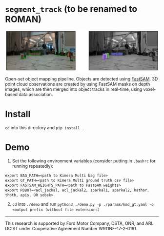 # `segment_track` (to be renamed to ROMAN)

![demo](./media/tracking.png)

Open-set object mapping pipeline. 
Objects are detected using [FastSAM](https://github.com/CASIA-IVA-Lab/FastSAM).
3D point cloud observations are created by using FastSAM masks on depth images, which are then merged into object tracks in real-time, using voxel-based data association.

# Install

`cd` into this directory and `pip install .`

# Demo

1. Set the following environment variables (consider putting in `.bashrc` for running repeatedly):

```
export BAG_PATH=<path to Kimera Multi bag file>
export GT_PATH=<path to Kimera Multi ground truth csv file>
export FASTSAM_WEIGHTS_PATH=<path to FastSAM weights>
export ROBOT=<acl_jackal, acl_jackal2, sparkal1, sparkal2, hathor, thoth, apis, OR sobek>
```

2. `cd` into `./demo` and run `python3 ./demo.py -p ./params/kmd_gt.yaml -o <output prefix (without file extensions)`

---

This research is supported by Ford Motor Company, DSTA, ONR, and
ARL DCIST under Cooperative Agreement Number W911NF-17-2-0181.

